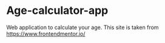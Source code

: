 # Age-calculator-app
Web application to calculate your age. This site is taken from https://www.frontendmentor.io/

